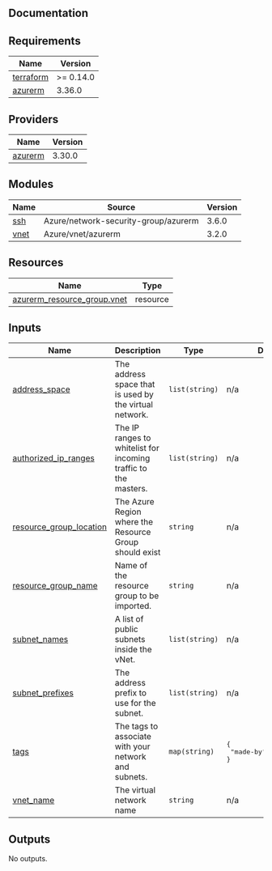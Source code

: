 ## Documentation

<!-- BEGINNING OF PRE-COMMIT-TERRAFORM DOCS HOOK -->
## Requirements

| Name | Version |
|------|---------|
| <a name="requirement_terraform"></a> [terraform](#requirement\_terraform) | >= 0.14.0 |
| <a name="requirement_azurerm"></a> [azurerm](#requirement\_azurerm) | 3.36.0 |

## Providers

| Name | Version |
|------|---------|
| <a name="provider_azurerm"></a> [azurerm](#provider\_azurerm) | 3.30.0 |

## Modules

| Name | Source | Version |
|------|--------|---------|
| <a name="module_ssh"></a> [ssh](#module\_ssh) | Azure/network-security-group/azurerm | 3.6.0 |
| <a name="module_vnet"></a> [vnet](#module\_vnet) | Azure/vnet/azurerm | 3.2.0 |

## Resources

| Name | Type |
|------|------|
| [azurerm_resource_group.vnet](https://registry.terraform.io/providers/hashicorp/azurerm/3.36.0/docs/resources/resource_group) | resource |

## Inputs

| Name | Description | Type | Default | Required |
|------|-------------|------|---------|:--------:|
| <a name="input_address_space"></a> [address\_space](#input\_address\_space) | The address space that is used by the virtual network. | `list(string)` | n/a | yes |
| <a name="input_authorized_ip_ranges"></a> [authorized\_ip\_ranges](#input\_authorized\_ip\_ranges) | The IP ranges to whitelist for incoming traffic to the masters. | `list(string)` | n/a | yes |
| <a name="input_resource_group_location"></a> [resource\_group\_location](#input\_resource\_group\_location) | The Azure Region where the Resource Group should exist | `string` | n/a | yes |
| <a name="input_resource_group_name"></a> [resource\_group\_name](#input\_resource\_group\_name) | Name of the resource group to be imported. | `string` | n/a | yes |
| <a name="input_subnet_names"></a> [subnet\_names](#input\_subnet\_names) | A list of public subnets inside the vNet. | `list(string)` | n/a | yes |
| <a name="input_subnet_prefixes"></a> [subnet\_prefixes](#input\_subnet\_prefixes) | The address prefix to use for the subnet. | `list(string)` | n/a | yes |
| <a name="input_tags"></a> [tags](#input\_tags) | The tags to associate with your network and subnets. | `map(string)` | <pre>{<br>  "made-by": "terraform"<br>}</pre> | no |
| <a name="input_vnet_name"></a> [vnet\_name](#input\_vnet\_name) | The virtual network name | `string` | n/a | yes |

## Outputs

No outputs.
<!-- END OF PRE-COMMIT-TERRAFORM DOCS HOOK -->
